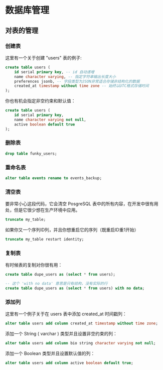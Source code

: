 # 数据库管理

## 对表的管理

### 创建表

这里有一个关于创建 "users" 表的例子:

```sql
create table users (
    id serial primary key, -- id 自动递增
    name character varying, -- 指定字符串输出长度大小
    preferences jsonb, -- 字段类型为JSON非常适合存储非结构化的数据
    created_at timestamp without time zone -- 始终以UTC格式存储时间
);
```

你也有机会指定非空约束和默认值：

```sql
create table users (
    id serial primary key,
    name character varying not null,
    active boolean default true
);
```



### 删除表

```sql
drop table funky_users;
```



### 重命名表

```sql
alter table events rename to events_backup;
```



### 清空表

要非常小心这段代码，它会清空 PosgreSQL 表中的所有内容，在开发中很有用处，但是它很少想在生产环境中应用。

```sql
truncate my_table;
```

如果你又一个序列ID列，并且你想重启它的序列（既重启ID重1开始）

```sql
truncate my_table restart identity;
```



### 复制表

有时候表的复制对你很有用：

```sql
create table dupe_users as (select * from users);

-- 这个 'with no data' 意思是只有结构，没有实际的行
create table dupe_users as (select * from users) with no data;
```



### 添加列

这里有一个例子关于在 users 表中添加 created\_at 时间戳列：

```sql
alter table users add column created_at timestamp without time zone;
```

添加一个 String \( varchar \) 类型并且设置非空约束的列：

```sql
alter table users add column bio string character varying not null;
```

添加一个 Boolean 类型并且设置默认值的列：

```sql
alter table users add column active boolean default true;
```



